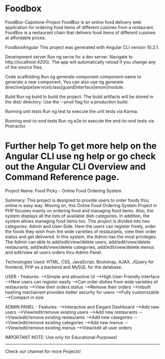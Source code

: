 # Foodbox
FoodBox-Capstone-Project
FoodBox is an online food delivery web application for ordering food items of different cuisines from a restaurant. FoodBox is a restaurant chain that delivers food items of different cuisines at affordable prices.

FoodboxAngular
This project was generated with Angular CLI version 10.2.1.

Development server
Run ng serve for a dev server. Navigate to http://localhost:4200/. The app will automatically reload if you change any of the source files.

Code scaffolding
Run ng generate component component-name to generate a new component. You can also use ng generate directive|pipe|service|class|guard|interface|enum|module.

Build
Run ng build to build the project. The build artifacts will be stored in the dist/ directory. Use the --prod flag for a production build.

Running unit tests
Run ng test to execute the unit tests via Karma.

Running end-to-end tests
Run ng e2e to execute the end-to-end tests via Protractor.

Further help
To get more help on the Angular CLI use ng help or go check out the Angular CLI Overview and Command Reference page.
================================================================================================================



Project Name: Food Picky - Online Food Ordering System


Summary: This project is designed to provide users to order foods thru online in easy way. Moving on, this Online Food Ordering System Project in PHP focuses mainly on ordering food and managing food items. Also, the system displays all the lists of available dish categories. In addition, the system allows managing food items too. This project is divided into two categories: Admin and User-Side. Here the users can register freely, order the foods they wish from the wide varieties of restaurants, view their order status and get delivered. In this system, the Admin has the most privileges. The Admin can able to add/edit/view/delete users, add/edit/view/delete restaurants, add/edit/view/delete categories, add/edit/view/delete menus and edit/view all users orders thru Admin Panel.
 
Technologies Used: HTML, CSS, JavaScript, Bootstrap, AJAX, JQuery for frontend, PHP as a backend and MySQL for the database.

USER - Features:
-->Simple and attractive UI
-->High User-Friendly Interface
-->New users can register easily
-->Can order dishes from wide varieties of restaurants
-->View their orders status
-->Remove their orders
-->Inbuilt hashing mechanism provides better security for users
-->Fully customizable
-->Compact in size

ADMIN PANEL - Features:
-->Interactive and Elegant Dashboard
-->Add new users
-->View/edit/remove existing users
-->Add new restaurants
-->View/edit/remove existing restaurants
-->Add new categories
-->View/edit/remove existing categories
-->Add new menus
-->View/edit/remove existing menus
-->View/edit all user orders


IMPORTANT NOTE: Use only for Educational Purposes!

******************************************************************************************************

Check our channel for more Projects!

